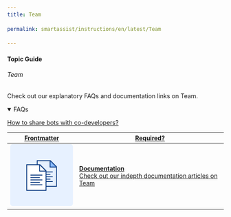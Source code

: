 ```yaml
---
title: Team

permalink: smartassist/instructions/en/latest/Team

---
```


#### Topic Guide
###### Team

  Check out our explanatory FAQs and documentation links on Team.

<details open>
  <summary>FAQs
  </summary>

  <a class="doc-link" target="_blank" href="https://developer.kore.ai/docs/bots/advanced-topics/collaborative-development/sharing-bots-for-development/">
 
  How to share bots with co-developers?

</a>
  
</details>

<a class="doc-link" target="_blank" href="https://developer.kore.ai/docs/bots/advanced-topics/collaborative-development/sharing-bots-for-development/">
 

| Frontmatter | Required? |
|-------------|-------------|
| ![alt text](images/docIcon.svg "Title") | **Documentation**  <br /> Check out our indepth documentation articles on Team | 


</a>
